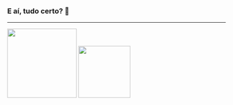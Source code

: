 ### E aí, tudo certo? 🤘
______________________________________________
<div> 
  <img margin-left="10em" height="160em" src="https://github-readme-stats.vercel.app/api?username=ovinii&show_icons=true&theme=gruvbox&include_all_commits=true&count_private=true" />
  <img height="120em" src="https://github-readme-stats.vercel.app/api/top-langs/?username=ovinii&lang_count=7&layout=compact&theme=gruvbox" />
</div>